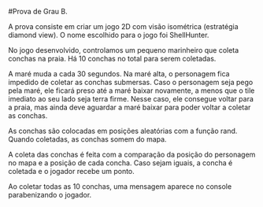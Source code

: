 #Prova de Grau B.

A prova consiste em criar um jogo 2D com visão isométrica (estratégia diamond view). O nome escolhido para o jogo foi ShellHunter. 

No jogo desenvolvido, controlamos um pequeno marinheiro que coleta conchas na praia. Há 10 conchas no total para serem coletadas.

A maré muda a cada 30 segundos. Na maré alta, o personagem fica impedido de coletar as conchas submersas. Caso o personagem seja pego pela maré, ele  ficará preso até a maré baixar novamente, a menos que o tile imediato ao seu lado seja terra firme. Nesse caso, ele consegue voltar para a praia, mas ainda deve aguardar a maré baixar para poder voltar a coletar as conchas.

As conchas são colocadas em posições aleatórias com a função rand. Quando coletadas, as conchas somem do mapa.

A coleta das conchas é feita com a comparação da posição do personagem no mapa e a posição de cada concha. Caso sejam iguais, a concha é coletada e o jogador recebe um ponto.

Ao coletar todas as 10 conchas, uma mensagem aparece no console parabenizando o jogador.

